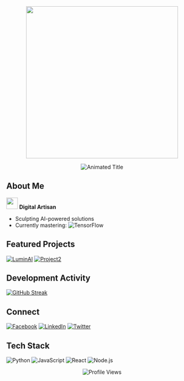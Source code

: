 <div align="center">
  <img src="https://upload.wikimedia.org/wikipedia/commons/0/04/Petrial_icosahedron.gif" width="400">
  
  ![Animated Title](https://readme-typing-svg.demolab.com?font=Fira+Code&size=30&duration=4000&pause=1000&color=8A2BE2&center=true&vCenter=true&width=500&lines=MinaasaZillowArte;AI+%26+Fullstack+Alchemist;Code+%7C+Create+%7C+Innovate)
</div>

##  **About Me**
<img src="https://media.giphy.com/media/3oKIPEqDGUULpEU0aQ/giphy.gif" width="30"> **Digital Artisan**  
-  Sculpting AI-powered solutions
-  Currently mastering: ![TensorFlow](https://img.shields.io/badge/-TensorFlow-FF6F00?logo=TensorFlow&logoColor=white)

## **Featured Projects**
[![LuminAI](https://github-readme-stats.vercel.app/api/pin/?username=MinaasaZillowArte&repo=LuminAI&theme=radical&show_owner=true)](https://github.com/MinaasaZillowArte/LuminAI)
[![Project2](https://github-readme-stats.vercel.app/api/pin/?username=MinaasaZillowArte&repo=Project2&theme=radical&show_owner=true)](https://github.com/MinaasaZillowArte/Project2)

## **Development Activity**
[![GitHub Streak](https://streak-stats.demolab.com/?user=MinaasaZillowArte&theme=radical)](https://git.io/streak-stats)

## **Connect**
[![Facebook](https://img.shields.io/badge/-Facebook-1877F2?logo=facebook&logoColor=white)](https://www.facebook.com/profile.php?id=100092200876784)
[![LinkedIn](https://img.shields.io/badge/-LinkedIn-0A66C2?logo=linkedin&logoColor=white)](https://www.linkedin.com/in/minaasa-zillow-arte-3a703b278/)
[![Twitter](https://img.shields.io/badge/-Twitter-1DA1F2?logo=twitter&logoColor=white)](https://twitter.com/MinaasaZillow)

## **Tech Stack**
![Python](https://img.shields.io/badge/-Python-3776AB?logo=python&logoColor=white)
![JavaScript](https://img.shields.io/badge/-JavaScript-F7DF1E?logo=javascript&logoColor=black)
![React](https://img.shields.io/badge/-React-61DAFB?logo=react&logoColor=black)
![Node.js](https://img.shields.io/badge/-Node.js-339933?logo=node.js&logoColor=white)

<div align="center">
  <img src="https://komarev.com/ghpvc/?username=MinaasaZillowArte&style=flat-square&color=blueviolet" alt="Profile Views">
</div>

